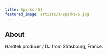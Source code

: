 ```yaml
---
title: Sparks (5)
featured_image: artists/s/sparks-5.jpg
---
```

## About

Hardtek producer / DJ from Strasbourg, France.
